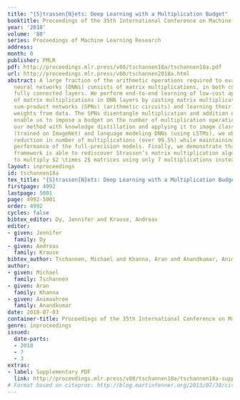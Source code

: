 ```yaml
---
title: "{S}trassen{N}ets: Deep Learning with a Multiplication Budget"
booktitle: Proceedings of the 35th International Conference on Machine Learning
year: '2018'
volume: '80'
series: Proceedings of Machine Learning Research
address: 
month: 0
publisher: PMLR
pdf: http://proceedings.mlr.press/v80/tschannen18a/tschannen18a.pdf
url: http://proceedings.mlr.press/v80/tschannen2018a.html
abstract: A large fraction of the arithmetic operations required to evaluate deep
  neural networks (DNNs) consists of matrix multiplications, in both convolution and
  fully connected layers. We perform end-to-end learning of low-cost approximations
  of matrix multiplications in DNN layers by casting matrix multiplications as 2-layer
  sum-product networks (SPNs) (arithmetic circuits) and learning their (ternary) edge
  weights from data. The SPNs disentangle multiplication and addition operations and
  enable us to impose a budget on the number of multiplication operations. Combining
  our method with knowledge distillation and applying it to image classification DNNs
  (trained on ImageNet) and language modeling DNNs (using LSTMs), we obtain a first-of-a-kind
  reduction in number of multiplications (over 99.5%) while maintaining the predictive
  performance of the full-precision models. Finally, we demonstrate that the proposed
  framework is able to rediscover Strassen’s matrix multiplication algorithm, learning
  to multiply $2 \times 2$ matrices using only 7 multiplications instead of 8.
layout: inproceedings
id: tschannen18a
tex_title: "{S}trassen{N}ets: Deep Learning with a Multiplication Budget"
firstpage: 4992
lastpage: 5001
page: 4992-5001
order: 4992
cycles: false
bibtex_editor: Dy, Jennifer and Krause, Andreas
editor:
- given: Jennifer
  family: Dy
- given: Andreas
  family: Krause
bibtex_author: Tschannen, Michael and Khanna, Aran and Anandkumar, Animashree
author:
- given: Michael
  family: Tschannen
- given: Aran
  family: Khanna
- given: Animashree
  family: Anandkumar
date: 2018-07-03
container-title: Proceedings of the 35th International Conference on Machine Learning
genre: inproceedings
issued:
  date-parts:
  - 2018
  - 7
  - 3
extras:
- label: Supplementary PDF
  link: http://proceedings.mlr.press/v80/tschannen18a/tschannen18a-supp.pdf
# Format based on citeproc: http://blog.martinfenner.org/2013/07/30/citeproc-yaml-for-bibliographies/
---
```

